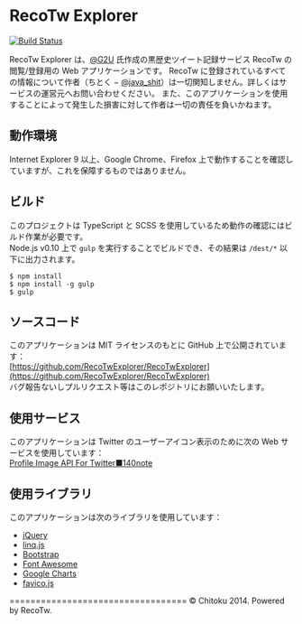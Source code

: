 RecoTw Explorer
===============

[![Build Status](https://travis-ci.org/RecoTwExplorer/RecoTwExplorer.svg?branch=master)](https://travis-ci.org/RecoTwExplorer/RecoTwExplorer)

RecoTw Explorer は、[@G2U](https://twitter.com/G2U) 氏作成の黒歴史ツイート記録サービス RecoTw の閲覧/登録用の Web アプリケーションです。 RecoTw に登録されているすべての情報について作者（ちとく − [@java_shit](https://twitter.com/java_shit)）は一切関知しません。詳しくはサービスの運営元へお問い合わせください。 また、このアプリケーションを使用することによって発生した損害に対して作者は一切の責任を負いかねます。

## 動作環境

Internet Explorer 9 以上、Google Chrome、Firefox 上で動作することを確認していますが、これを保障するものではありません。

## ビルド

このプロジェクトは TypeScript と SCSS を使用しているため動作の確認にはビルド作業が必要です。  
Node.js v0.10 上で `gulp` を実行することでビルドでき、その結果は `/dest/*` 以下に出力されます。

```
$ npm install
$ npm install -g gulp
$ gulp
```

## ソースコード

このアプリケーションは MIT ライセンスのもとに GitHub 上で公開されています：  
[https://github.com/RecoTwExplorer/RecoTwExplorer](https://github.com/RecoTwExplorer/RecoTwExplorer)  
バグ報告ないしプルリクエスト等はこのレポジトリにお願いいたします。

## 使用サービス

このアプリケーションは Twitter のユーザーアイコン表示のために次の Web サービスを使用しています：  
[Profile Image API For Twitter■140note](http://140note.hitonobetsu.com/apipage/profileimage)

## 使用ライブラリ

このアプリケーションは次のライブラリを使用しています：
- [jQuery](http://jquery.com/)
- [linq.js](http://linqjs.codeplex.com/)
- [Bootstrap](http://getbootstrap.com/)
- [Font Awesome](http://fortawesome.github.io/Font-Awesome/)
- [Google Charts](https://developers.google.com/chart/)
- [favico.js](http://lab.ejci.net/favico.js/)

==================================
© Chitoku 2014. Powered by RecoTw.
